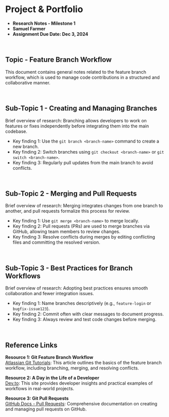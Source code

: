 # Project & Portfolio

- **Research Notes - Milestone 1**
- **Samuel Farmer**
- **Assignment Due Date: Dec 3, 2024**

<br>

## Topic - Feature Branch Workflow

This document contains general notes related to the feature branch workflow, which is used to manage code contributions in a structured and collaborative manner.

<br>

## Sub-Topic 1 - Creating and Managing Branches

Brief overview of research: Branching allows developers to work on features or fixes independently before integrating them into the main codebase.

- Key finding 1: Use the `git branch <branch-name>` command to create a new branch.
- Key finding 2: Switch branches using `git checkout <branch-name>` or `git switch <branch-name>`.
- Key finding 3: Regularly pull updates from the main branch to avoid conflicts.

<br>

## Sub-Topic 2 - Merging and Pull Requests

Brief overview of research: Merging integrates changes from one branch to another, and pull requests formalize this process for review.

- Key finding 1: Use `git merge <branch-name>` to merge locally.
- Key finding 2: Pull requests (PRs) are used to merge branches via GitHub, allowing team members to review changes.
- Key finding 3: Resolve conflicts during merges by editing conflicting files and committing the resolved version.

<br>

## Sub-Topic 3 - Best Practices for Branch Workflows

Brief overview of research: Adopting best practices ensures smooth collaboration and fewer integration issues.

- Key finding 1: Name branches descriptively (e.g., `feature-login` or `bugfix-issue123`).
- Key finding 2: Commit often with clear messages to document progress.
- Key finding 3: Always review and test code changes before merging.

<br>

## Reference Links

**Resource 1: Git Feature Branch Workflow**  
[Atlassian Git Tutorials](https://www.atlassian.com/git/tutorials/comparing-workflows/feature-branch): This article outlines the basics of the feature branch workflow, including branching, merging, and resolving conflicts.

**Resource 2: A Day in the Life of a Developer**  
[Dev.to](https://dev.to/): This site provides developer insights and practical examples of workflows in real-world projects.

**Resource 3: Git Pull Requests**  
[GitHub Docs - Pull Requests](https://docs.github.com/en/pull-requests): Comprehensive documentation on creating and managing pull requests on GitHub.

<br>
